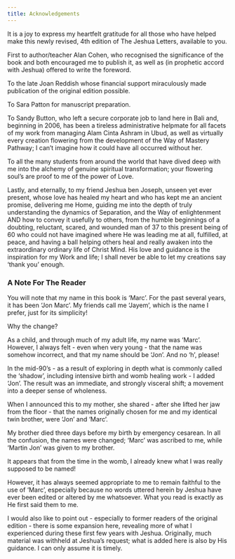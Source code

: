 ```yaml
---
title: Acknowledgements
---
```


It is a joy to express my heartfelt gratitude for all those who have
helped make this newly revised, 4th edition of The Jeshua Letters,
available to you.

First to author/teacher Alan Cohen, who recognised the significance of
the book and both encouraged me to publish it, as well as (in prophetic
accord with Jeshua) offered to write the foreword.

To the late Joan Reddish whose financial support miraculously made
publication of the original edition possible.

To Sara Patton for manuscript preparation.

To Sandy Button, who left a secure corporate job to land here in Bali
and, beginning in 2006, has been a tireless administrative helpmate for
all facets of my work from managing Alam Cinta Ashram in Ubud, as well
as virtually every creation flowering from the development of the Way of
Mastery Pathway; I can’t imagine how it could have all occurred without
her.

To all the many students from around the world that have dived deep with
me into the alchemy of genuine spiritual transformation; your flowering
soul’s are proof to me of the power of Love.

Lastly, and eternally, to my friend Jeshua ben Joseph, unseen yet ever
present, whose love has healed my heart and who has kept me an ancient
promise, delivering me Home, guiding me into the depth of truly
understanding the dynamics of Separation, and the Way of enlightenment
AND how to convey it usefully to others, from the humble beginnings of a
doubting, reluctant, scared, and wounded man of 37 to this present being
of 60 who could not have imagined where He was leading me at all,
fulfilled, at peace, and having a ball helping others heal and really
awaken into the extraordinary ordinary life of Christ Mind. His love and
guidance is the inspiration for my Work and life; I shall never be able
to let my creations say ‘thank you’ enough.

### A Note For The Reader

You will note that my name in this book is ‘Marc’. For the past several
years, it has been ‘Jon Marc’. My friends call me ‘Jayem’, which is the
name I prefer, just for its simplicity!

Why the change?

As a child, and through much of my adult life, my name was ‘Marc’.
However, I always felt - even when very young - that the name was
somehow incorrect, and that my name should be ‘Jon’. And no ‘h’, please!

In the mid-90’s - as a result of exploring in depth what is commonly
called the ‘shadow’, including intensive birth and womb healing work - I
added ‘Jon’. The result was an immediate, and strongly visceral shift; a
movement into a deeper sense of wholeness.

When I announced this to my mother, she shared - after she lifted her
jaw from the floor - that the names originally chosen for me and my
identical twin brother, were ‘Jon’ and ‘Marc’.

My brother died three days before my birth by emergency cesarean. In all
the confusion, the names were changed; ‘Marc’ was ascribed to me, while
‘Martin Jon’ was given to my brother.

It appears that from the time in the womb, I already knew what I was
really supposed to be named!

However, it has always seemed appropriate to me to remain faithful to
the use of ‘Marc’, especially because no words uttered herein by Jeshua
have ever been edited or altered by me whatsoever. What you read is
exactly as He first said them to me.

I would also like to point out - especially to former readers of the
original edition - there is some expansion here, revealing more of what
I experienced during these first few years with Jeshua. Originally, much
material was withheld at Jeshua’s request; what is added here is also by
His guidance. I can only assume it is timely.

